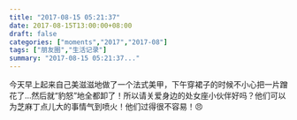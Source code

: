 ```yaml
---
title: "2017-08-15 05:21:37"
date: 2017-08-15T13:00:00+08:00
draft: false
categories: ["moments","2017","2017-08"]
tags: ["朋友圈","生活记录"]
summary: "2017-08-15 05:21:37..."
---
```


今天早上起来自己美滋滋地做了一个法式美甲，下午穿裙子的时候不小心把一片蹭花了…然后就“豹怒”地全都卸了！所以请关爱身边的处女座小伙伴好吗？他们可以为芝麻丁点儿大的事情气到喷火！他们过得很不容易！😠

